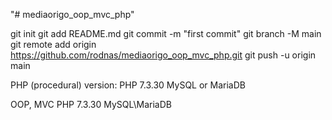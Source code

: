 "# mediaorigo_oop_mvc_php"

git init git add README.md 
git commit -m "first commit" 
git branch -M main 
git remote add origin https://github.com/rodnas/mediaorigo_oop_mvc_php.git 
git push -u origin main

PHP (procedural) version:
PHP 7.3.30
MySQL or MariaDB


OOP, MVC 
PHP 7.3.30 
MySQL\MariaDB 

